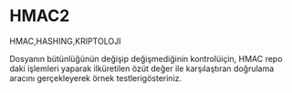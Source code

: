 # HMAC2
HMAC,HASHING,KRIPTOLOJI


Dosyanın bütünlüğünün değişip değişmediğinin kontrolüiçin, HMAC repo daki işlemleri yaparak ilküretilen özüt değer ile karşılaştıran 
doğrulama aracını gerçekleyerek örnek testlerigösteriniz.
